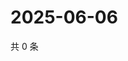 # 2025-06-06

共 0 条

<!-- BEGIN ZHIHUVIDEO -->
<!-- 最后更新时间 Fri Jun 06 2025 08:55:24 GMT+0800 (China Standard Time) -->

<!-- END ZHIHUVIDEO -->
